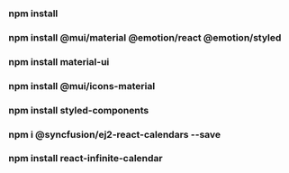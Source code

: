 ### npm install
### npm install @mui/material @emotion/react @emotion/styled
### npm install material-ui
### npm install @mui/icons-material
### npm install styled-components
### npm i @syncfusion/ej2-react-calendars --save
### npm install react-infinite-calendar
